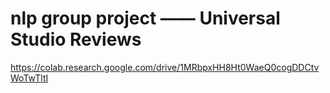 # nlp group project —— Universal Studio Reviews
https://colab.research.google.com/drive/1MRbpxHH8Ht0WaeQ0cogDDCtvWoTwTltI
